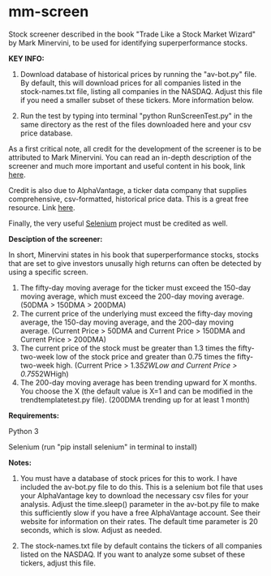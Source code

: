 
# mm-screen

Stock screener described in the book "Trade Like a Stock Market Wizard" by Mark Minervini, to be used for identifying superperformance stocks.

**KEY INFO:**

1. Download database of historical prices by running the "av-bot.py" file. By default, this will download prices for all companies listed in the stock-names.txt file, listing all companies in the NASDAQ. Adjust this file if you need a smaller subset of these tickers. More information below.

2. Run the test by typing into terminal "python RunScreenTest.py" in the same directory as the rest of the files downloaded here and your csv price database.

As a first critical note, all credit for the development of the screener is to be attributed to Mark Minervini. You can read an in-depth description of the screener and much more important and useful content in his book, link [here](https://www.amazon.com/Trade-Like-Stock-Market-Wizard/dp/0071807225).

Credit is also due to AlphaVantage, a ticker data company that supplies comprehensive, csv-formatted, historical price data. This is a great free resource. Link [here](https://www.alphavantage.co/).

Finally, the very useful [Selenium](https://www.selenium.dev/) project must be credited as well. 

**Desciption of the screener:**

In short, Minervini states in his book that superperformance stocks, stocks that are set to give investors unusally high returns can often be detected by using a specific screen. 

  1. The fifty-day moving average for the ticker must exceed the 150-day moving average, which must exceed the 200-day moving average. (50DMA > 150DMA > 200DMA)
  2. The current price of the underlying must exceed the fifty-day moving average, the 150-day moving average, and the 200-day moving average. (Current Price > 50DMA and Current Price > 150DMA and Current Price > 200DMA)
  3. The current price of the stock must be greater than 1.3 times the fifty-two-week low of the stock price and greater than 0.75 times the fifty-two-week high. (Current Price > 1.3*52WLow and Current Price > 0.75*52WHigh)
  4. The 200-day moving average has been trending upward for X months. You choose the X (the default value is X=1 and can be modified in the trendtemplatetest.py file). 
      (200DMA trending up for at least 1 month)

**Requirements:**

Python 3

Selenium (run "pip install selenium" in terminal to install)

**Notes:**

  1. You must have a database of stock prices for this to work. I have included the av-bot.py file to do this. This is a selenium bot file that uses your AlphaVantage key to download the necessary csv files for your analysis. Adjust the time.sleep() parameter in the av-bot.py file to make this sufficiently slow if you have a free AlphaVantage account. See their website for information on their rates. The default time parameter is 20 seconds, which is slow. Adjust as needed.
  
  2. The stock-names.txt file by default contains the tickers of all companies listed on the NASDAQ. If you want to analyze some subset of these tickers, adjust this file.
  
 
